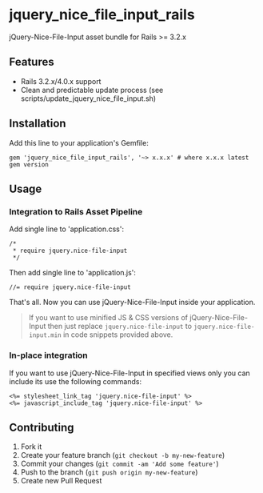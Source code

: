 # jquery_nice_file_input_rails

jQuery-Nice-File-Input asset bundle for Rails >= 3.2.x

## Features

* Rails 3.2.x/4.0.x support
* Clean and predictable update process (see scripts/update_jquery_nice_file_input.sh)

## Installation

Add this line to your application's Gemfile:

    gem 'jquery_nice_file_input_rails', '~> x.x.x' # where x.x.x latest gem version

## Usage

### Integration to Rails Asset Pipeline

Add single line to 'application.css':

```
/*
 * require jquery.nice-file-input
 */
```

Then add single line to 'application.js':

```
//= require jquery.nice-file-input
```

That's all. Now you can use jQuery-Nice-File-Input inside your application.

> If you want to use minified JS & CSS versions of jQuery-Nice-File-Input then just replace `jquery.nice-file-input` to `jquery.nice-file-input.min` in code snippets provided above.

### In-place integration

If you want to use jQuery-Nice-File-Input in specified views only you can include its use the following commands:

```
<%= stylesheet_link_tag 'jquery.nice-file-input' %>
<%= javascript_include_tag 'jquery.nice-file-input' %>
```

## Contributing

1. Fork it
2. Create your feature branch (`git checkout -b my-new-feature`)
3. Commit your changes (`git commit -am 'Add some feature'`)
4. Push to the branch (`git push origin my-new-feature`)
5. Create new Pull Request
